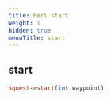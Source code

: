 ```yaml
---
title: Perl start
weight: 1
hidden: true
menuTitle: start
---
```

## start
```perl
$quest->start(int waypoint)
```